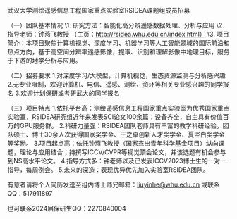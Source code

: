 武汉大学测绘遥感信息工程国家重点实验室RSIDEA课题组成员招募

（一）团队基本情况
\1. 研究方法：智能化高分辨遥感数据处理、分析与应用
\2. 指导老师：钟燕飞教授 （主页：http://rsidea.whu.edu.cn/index.html）
\3. 项目简介：本项目聚焦计算机视觉、深度学习、机器学习等人工智能领域的国际前沿和热点方向，基于高空间分辨率遥感影像，提取、识别和理解影像中地理目标，服务于下游的地学分析与应用。

（二）招募要求
1.对深度学习/大模型，计算机视觉，生态资源监测与分析感兴趣
2.无专业限制，欢迎计算机、电信、遥感、测绘、资环等相关专业感兴趣的同学报名
3.欢迎计划保研或考研武大的同学报名

（三）项目特点
1.依托平台高：测绘遥感信息工程国家重点实验室为优秀国家重点实验室，RSIDEA研究组近年来发表SCI论文100余篇；设备齐全，自主具有价值百万的GPU服务群。
2.科研力量强：RSIDEA团队老师具有丰富的教学科研经验。团队硕士、博士30余人次获得国家奖学金、王之卓创新人才奖学金、夏坚白奖学金等奖励。
3.项目起点高：依托钟燕飞教授（国家杰出青年科学基金项目）纵向课题，理论与应用结合；持撰写ICCV/CVPR等视觉顶会论文，并该选题有机会参与到NS高水平论文。
4.指导方式多：钟老师以及已发表ICCV2023博士生的一对一指导，每周例会。
5.未来的深造：表现优异优先加入实验室RSIDEA团队。

有意者请将个人简历发送至组内博士师兄邮箱：liuyinhe@whu.edu.cn 或联系QQ：517911897

也可联系2024届保研生QQ：2270840004

